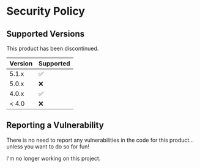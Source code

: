 # Security Policy

## Supported Versions

This product has been discontinued.

| Version | Supported          |
| ------- | ------------------ |
| 5.1.x   | :white_check_mark: |
| 5.0.x   | :x:                |
| 4.0.x   | :white_check_mark: |
| < 4.0   | :x:                |

## Reporting a Vulnerability

There is no need to report any vulnerabilities in the code for this product... unless you want to do so for fun!

I'm no longer working on this project.
